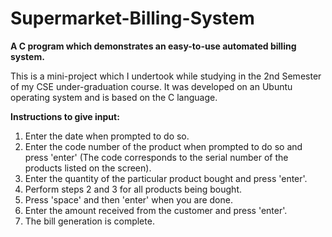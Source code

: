 # Supermarket-Billing-System
**A C program which demonstrates an easy-to-use automated billing system.**

This is a mini-project which I undertook while studying in the 2nd Semester of my CSE under-graduation course.
It was developed on an Ubuntu operating system and is based on the C language.

**Instructions to give input:**
1. Enter the date when prompted to do so.
2. Enter the code number of the product when prompted to do so and press 'enter' (The code corresponds to the serial number of the products listed on the screen).
3. Enter the quantity of the particular product bought and press 'enter'.
4. Perform steps 2 and 3 for all products being bought.
5. Press 'space' and then 'enter' when you are done.
6. Enter the amount received from the customer and press 'enter'.
7. The bill generation is complete.
